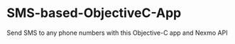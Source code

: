 SMS-based-ObjectiveC-App
========================

Send SMS to any phone numbers with this Objective-C app and Nexmo API
